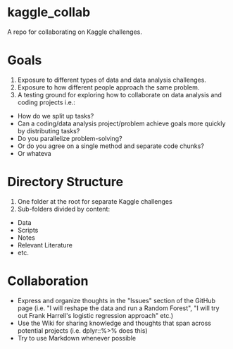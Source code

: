# kaggle_collab
A repo for collaborating on Kaggle challenges. 

# Goals
1. Exposure to different types of data and data analysis challenges. 
2. Exposure to how different people approach the same problem. 
3. A testing ground for exploring how to collaborate on data analysis and coding projects i.e.: 
  * How do we split up tasks?
  * Can a coding/data analysis project/problem achieve goals more quickly by distributing tasks?
  * Do you parallelize problem-solving?
  * Or do you agree on a single method and separate code chunks?
  * Or whateva

# Directory Structure

1. One folder at the root for separate Kaggle challenges
2. Sub-folders divided by content:
  * Data
  * Scripts
  * Notes
  * Relevant Literature
  * etc. 

# Collaboration 
* Express and organize thoughts in the "Issues" section of the GitHub page (i.e. "I will reshape the data and run a Random Forest", "I will try out Frank Harrell's logistic regression approach" etc.)
* Use the Wiki for sharing knowledge and thoughts that span across potential projects (i.e. dplyr::%>% does this)
* Try to use Markdown whenever possible


